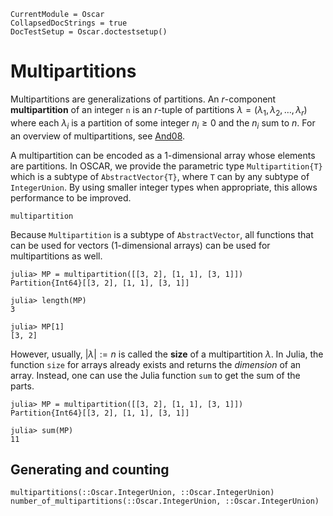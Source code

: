 ```@meta
CurrentModule = Oscar
CollapsedDocStrings = true
DocTestSetup = Oscar.doctestsetup()
```

# Multipartitions


Multipartitions are generalizations of partitions.
An $r$-component **multipartition** of an integer ``n``
is an $r$-tuple of partitions $\lambda = (\lambda_1, \lambda_2, \ldots, \lambda_r)$
where each $\lambda_i$ is a partition of some integer $n_i \geq 0$
and the $n_i$ sum to $n$.
For an overview of multipartitions, see [And08](@cite).

A multipartition can be encoded as a 1-dimensional array whose elements are partitions.
In OSCAR, we provide the parametric type `Multipartition{T}` which is a subtype of `AbstractVector{T}`,
where `T` can by any subtype of `IntegerUnion`.
By using smaller integer types when appropriate, this allows performance to be improved.

```@docs
multipartition
```
Because `Multipartition` is a subtype of `AbstractVector`, all functions that can be used for vectors (1-dimensional arrays) can be used for multipartitions as well.
```jldoctest
julia> MP = multipartition([[3, 2], [1, 1], [3, 1]])
Partition{Int64}[[3, 2], [1, 1], [3, 1]]

julia> length(MP)
3

julia> MP[1]
[3, 2]
```
However, usually, $|\lambda| := n$ is called the **size** of a multipartition $\lambda$.
In Julia, the function `size` for arrays already exists and returns the *dimension* of an array.
Instead, one can use the Julia function `sum` to get the sum of the parts.
```jldoctest
julia> MP = multipartition([[3, 2], [1, 1], [3, 1]])
Partition{Int64}[[3, 2], [1, 1], [3, 1]]

julia> sum(MP)
11
```

## Generating and counting

```@docs
multipartitions(::Oscar.IntegerUnion, ::Oscar.IntegerUnion)
number_of_multipartitions(::Oscar.IntegerUnion, ::Oscar.IntegerUnion)
```
